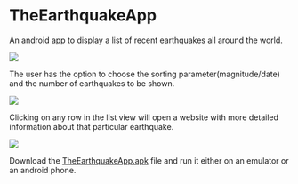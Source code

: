 # TheEarthquakeApp
An android app to display a list of recent earthquakes all around the world.  

![](https://github.com/GurpreetSingh97/TheEarthquakeAndroidApp/blob/master/screenshots/homePage.png)


The user has the option to choose the sorting parameter(magnitude/date) and the number of earthquakes to be shown.  

![](https://github.com/GurpreetSingh97/TheEarthquakeAndroidApp/blob/master/screenshots/list.png)

Clicking on any row in the list view will open a website with more detailed information about that particular earthquake.

![](https://github.com/GurpreetSingh97/TheEarthquakeAndroidApp/blob/master/screenshots/website.png)

Download the [TheEarthquakeApp.apk](https://github.com/GurpreetSingh97/TheEarthquakeAndroidApp/tree/master/apkFile) file and run it either on an emulator or an android phone.

